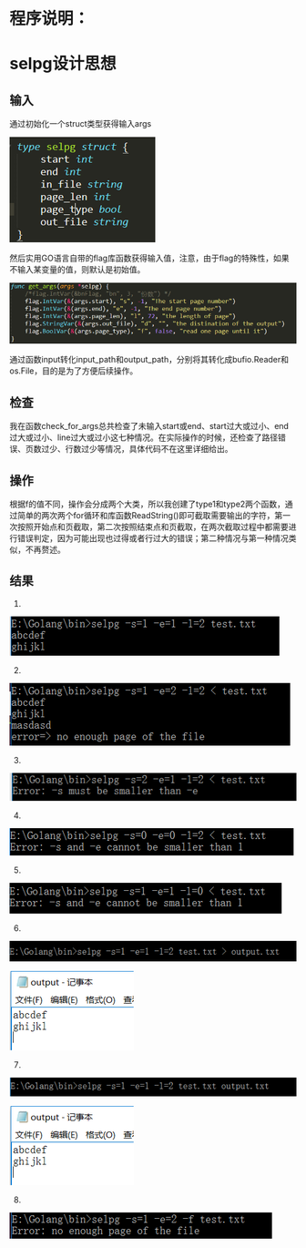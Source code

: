 # 程序说明：

# selpg设计思想
## 输入
通过初始化一个struct类型获得输入args

![image](https://github.com/lqAsuna/Selpg_golang/blob/master/image/code_1.png)

然后实用GO语言自带的flag库函数获得输入值，注意，由于flag的特殊性，如果不输入某变量的值，则默认是初始值。

![image](https://github.com/lqAsuna/Selpg_golang/blob/master/image/code_2.png)

通过函数input转化input_path和output_path，分别将其转化成bufio.Reader和os.File，目的是为了方便后续操作。
## 检查
我在函数check_for_args总共检查了未输入start或end、start过大或过小、end过大或过小、line过大或过小这七种情况。在实际操作的时候，还检查了路径错误、页数过少、行数过少等情况，具体代码不在这里详细给出。

## 操作
根据f的值不同，操作会分成两个大类，所以我创建了type1和type2两个函数，通过简单的两次两个for循环和库函数ReadString()即可截取需要输出的字符，第一次按照开始点和页截取，第二次按照结束点和页截取，在两次截取过程中都需要进行错误判定，因为可能出现也过得或者行过大的错误；第二种情况与第一种情况类似，不再赘述。

## 结果
1.

![image](https://github.com/lqAsuna/Selpg_golang/blob/master/image/res_1.png)

2.

![image](https://github.com/lqAsuna/Selpg_golang/blob/master/image/res_2.png)

3.

![image](https://github.com/lqAsuna/Selpg_golang/blob/master/image/res_3.png)

4.

![image](https://github.com/lqAsuna/Selpg_golang/blob/master/image/res_4.png)

5.

![image](https://github.com/lqAsuna/Selpg_golang/blob/master/image/res_5.png)

6.

![image](https://github.com/lqAsuna/Selpg_golang/blob/master/image/res_6.png)

![image](https://github.com/lqAsuna/Selpg_golang/blob/master/image/res_7.png)

7.

![image](https://github.com/lqAsuna/Selpg_golang/blob/master/image/res_8.png)

![image](https://github.com/lqAsuna/Selpg_golang/blob/master/image/res_7.png)

8.

![image](https://github.com/lqAsuna/Selpg_golang/blob/master/image/res_9.png)
